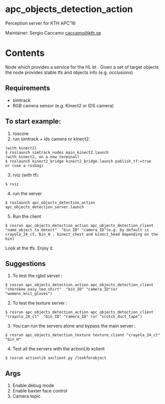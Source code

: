 # apc_objects_detection_action
Perception server for KTH APC'16

Maintainer:   Sergio Caccamo <caccamo@kth.se>

Contents
=========

Node which provides a service for the HL bt . Given a set of target objects the node provides stable tfs and objects info (e.g. occlusions)

## Requirements
* simtrack 
* RGB camera sensor (e.g. Kinect2 or IDS camera)

## To start example:
 1. roscore
 2. run simtrack + ids camera or kinect2:
 
 ```
(with kinect2)
$ roslaunch simtrack_nodes main_kinect2.launch 
(with kinect2, on a new terminal)
$ roslaunch kinect2_bridge kinect2_bridge.launch publish_tf:=true
or (use a rosbag)
```
 3. rviz (with tf):
 
 ```
$ rviz 
```

 4. run the server
 ```
$ roslaunch apc_objects_detection_action apc_objects_detection_server.launch 
```

 5. Run the client 
  ```
$ rosrun apc_objects_detection_action apc_objects_detection_client "name_object_to_detect"  "bin_ID" "camera_ID"(e.g. by default is crayola_24_ct, bin_H , kinect_chest and kinect_head depending on the bin) 
 ```
 
Look at the tfs. Enjoy it.


## Suggestions
1. To test the rgbd server :
  ```
$ rosrun apc_objects_detection_action apc_objects_detection_client "cherokee_easy_tee_shirt"  "bin_ID" "camera_ID"(or "womens_knit_gloves") 
 ```

2. To test the texture server :
  ```
$ rosrun apc_objects_detection_action apc_objects_detection_client "crayola_24_ct"  "bin_ID" "camera_ID" (or "scotch_duct_tape") 
 ```

3. You can run the servers alone and bypass the main server :
  ```
$ rosrun apc_objects_detection_texture texture_client "crayola_24_ct"  "bin_H"  
 ```
 
4. Test all the servers with the actionLib xclient
  ```
$ rosrun actionlib axclient.py /lookforobject 
 ```


## Args
1. Enable debug mode
2. Enable baxter face control 
3. Camera topic

